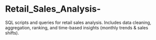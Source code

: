 # Retail_Sales_Analysis-
SQL scripts and queries for retail sales analysis. Includes data cleaning, aggregation, ranking, and time-based insights (monthly trends &amp; sales shifts).
